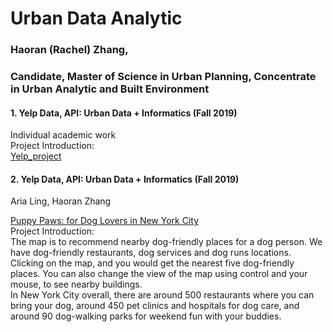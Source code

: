 # Urban Data Analytic
### Haoran (Rachel) Zhang, 
### Candidate, Master of Science in Urban Planning, Concentrate in Urban Analytic and Built Environment  

#### 1. Yelp Data, API: Urban Data + Informatics (Fall 2019)  
Individual academic work  
Project Introduction:  
[Yelp_project](https://rachelzhang07.github.io/yelp_api_clean-eating/)



#### 2. Yelp Data, API: Urban Data + Informatics (Fall 2019)  
Aria Ling, Haoran Zhang  
  
[Puppy Paws: for Dog Lovers in New York City](https://ziweiling.github.io/)  
Project Introduction:  
The map is to recommend nearby dog-friendly places for a dog person. We have dog-friendly restaurants, dog services and dog runs locations.
Clicking on the map, and you would get the nearest five dog-friendly places. You can also change the view of the map using control and your mouse, to see nearby buildings.  
In New York City overall, there are around 500 restaurants where you can bring your dog, around 450 pet clinics and hospitals for dog care, and around 90 dog-walking parks for weekend fun with your buddies.
